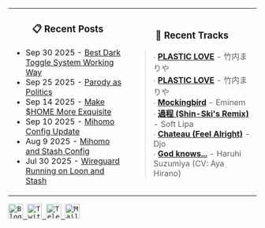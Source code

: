 <div align="center">
  <table>
    <tr>
      <td>
        <div align="center">
          <h3>📋 Recent Posts</h3>
        </div>
        <div align="left">
        
<!-- feed start -->
- Sep 30 2025 - [Best Dark Toggle System Working Way](https://gholts.top/posts/best-dark-toggle-system/)
- Sep 25 2025 - [Parody as Politics](https://gholts.top/posts/parody-as-politics/)
- Sep 14 2025 - [Make $HOME More Exquisite](https://gholts.top/posts/home-dir-organization/)
- Sep 10 2025 - [Mihomo Config Update](https://gholts.top/posts/yaml-update/)
- Aug 9 2025 - [Mihomo and Stash Config](https://gholts.top/posts/yaml/)
- Jul 30 2025 - [Wireguard Running on Loon and Stash](https://gholts.top/posts/wireguard/)
<!-- feed end -->
        
</div>
      </td>
      <td>
        <div align="center">
          <h3>🎵 Recent Tracks</h3>
        </div>
        <div align="left">
        
<!--START_LASTFM_RECENT:{"rows": 6}-->
> ∙ **[PLASTIC LOVE](https://www.last.fm/music/%E7%AB%B9%E5%86%85%E3%81%BE%E3%82%8A%E3%82%84/_/PLASTIC+LOVE)** - 竹内まりや<br/>
> ∙ **[PLASTIC LOVE](https://www.last.fm/music/%E7%AB%B9%E5%86%85%E3%81%BE%E3%82%8A%E3%82%84/_/PLASTIC+LOVE)** - 竹内まりや<br/>
> ∙ **[Mockingbird](https://www.last.fm/music/Eminem/_/Mockingbird)** - Eminem<br/>
> ∙ **[過程 (Shin-Ski's Remix)](https://www.last.fm/music/Soft+Lipa/_/%E9%81%8E%E7%A8%8B+(Shin-Ski%27s+Remix))** - Soft Lipa<br/>
> ∙ **[Chateau (Feel Alright)](https://www.last.fm/music/Djo/_/Chateau+(Feel+Alright))** - Djo<br/>
> ∙ **[God knows...](https://www.last.fm/music/Haruhi+Suzumiya+(CV:+Aya+Hirano)/_/God+knows...)** - Haruhi Suzumiya (CV: Aya Hirano)<br/>
<!--END_LASTFM_RECENT-->
        
</div>
      </td>
    </tr>
  </table>
</div>

<div align="left">
  <kbd>
    <a href="https://gholts.top/">
      <img
        src="https://img.shields.io/badge/Blog-black?logo=astro&logoColor=white&style=flat"
        alt="Blog"
        height="30"
      />
    </a>
  </kbd>
  <kbd>
    <a href="https://x.com/GhostMxv/">
      <img
        src="https://img.shields.io/badge/Twitter-black?logo=x&logoColor=white&style=flat"
        alt="Twitter"
        height="30"
      />
    </a>
  </kbd>
  <kbd>
    <a href="https://t.me/Gholts0c/">
      <img
        src="https://img.shields.io/badge/Telegram-blue?logo=telegram&logoColor=white&style=flat"
        alt="Telegram"
        height="30"
      />
    </a>
  </kbd>
  <kbd>
    <a href="mailto:gholts0@icloud.com">
      <img
        src="https://img.shields.io/badge/Mail-red?logo=gmail&logoColor=white&style=flat"
        alt="Mail"
        height="30"
      />
    </a>
  </kbd>
</div>
